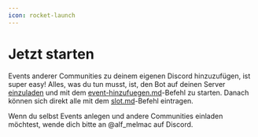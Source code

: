 ```yaml
---
icon: rocket-launch
---
```


# Jetzt starten

Events anderer Communities zu deinem eigenen Discord hinzuzufügen, ist super easy! Alles, was du tun musst, ist, den Bot auf deinen Server [einzuladen](https://slotbot.de/invite) und mit dem [event-hinzufuegen.md](integrationen/discord/bot-befehle/event-hinzufuegen.md "mention")-Befehl zu starten. Danach können sich direkt alle mit dem [slot.md](integrationen/discord/bot-befehle/slot.md "mention")-Befehl eintragen.

Wenn du selbst Events anlegen und andere Communities einladen möchtest, wende dich bitte an @alf\_melmac auf Discord.
